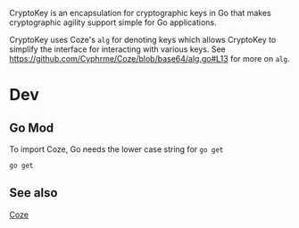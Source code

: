 CryptoKey is an encapsulation for cryptographic keys in Go that makes
cryptographic agility support simple for Go applications.  

CryptoKey uses Coze's `alg` for denoting keys which allows CryptoKey to simplify
the interface for interacting with various keys. See https://github.com/Cyphrme/Coze/blob/base64/alg.go#L13 for more on `alg`.  



# Dev
## Go Mod
To import Coze, Go needs the lower case string for `go get`

```
go get
```

## See also
[Coze](https://github.com/Cyphrme/Coze/blob/base64/alg.go#L13)